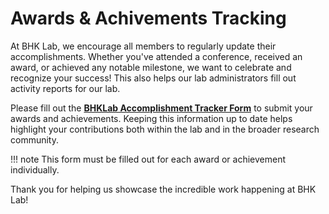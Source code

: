 # Awards & Achivements Tracking

At BHK Lab, we encourage all members to regularly update their accomplishments. Whether you've attended a conference, received an award, or achieved any notable milestone, we want to celebrate and recognize your success! This also helps our lab administrators fill out activity reports for our lab.

Please fill out the [**BHKLab Accomplishment Tracker Form**](https://docs.google.com/forms/d/e/1FAIpQLScV_5uj1dTBlhbnspCSuNNJ3oSYPSbO7yJ_PBhFvyfV6sHVAw/viewform?usp=sharing) to submit your awards and achievements. Keeping this information up to date helps highlight your contributions both within the lab and in the broader research community.

!!! note 
    This form must be filled out for each award or achievement individually.

Thank you for helping us showcase the incredible work happening at BHK Lab!

